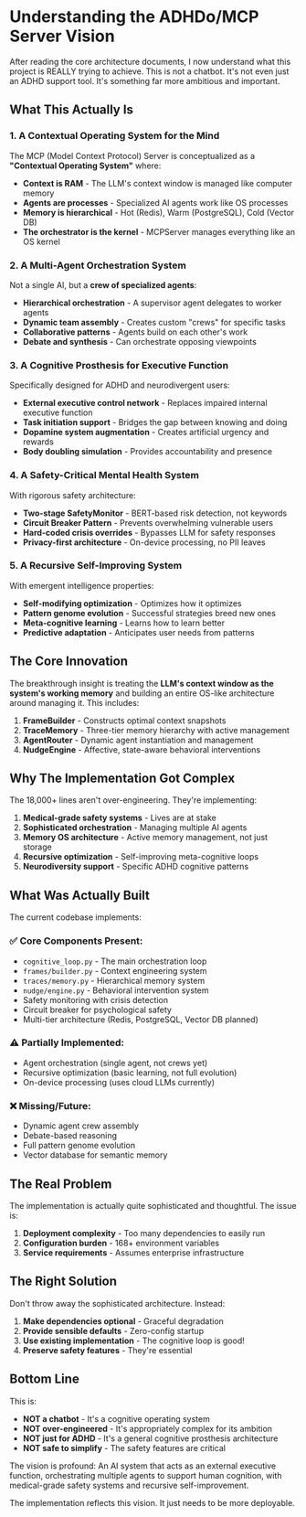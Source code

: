 # Understanding the ADHDo/MCP Server Vision

After reading the core architecture documents, I now understand what this project is REALLY trying to achieve. This is not a chatbot. It's not even just an ADHD support tool. It's something far more ambitious and important.

## What This Actually Is

### 1. A Contextual Operating System for the Mind

The MCP (Model Context Protocol) Server is conceptualized as a **"Contextual Operating System"** where:
- **Context is RAM** - The LLM's context window is managed like computer memory
- **Agents are processes** - Specialized AI agents work like OS processes
- **Memory is hierarchical** - Hot (Redis), Warm (PostgreSQL), Cold (Vector DB)
- **The orchestrator is the kernel** - MCPServer manages everything like an OS kernel

### 2. A Multi-Agent Orchestration System

Not a single AI, but a **crew of specialized agents**:
- **Hierarchical orchestration** - A supervisor agent delegates to worker agents
- **Dynamic team assembly** - Creates custom "crews" for specific tasks
- **Collaborative patterns** - Agents build on each other's work
- **Debate and synthesis** - Can orchestrate opposing viewpoints

### 3. A Cognitive Prosthesis for Executive Function

Specifically designed for ADHD and neurodivergent users:
- **External executive control network** - Replaces impaired internal executive function
- **Task initiation support** - Bridges the gap between knowing and doing
- **Dopamine system augmentation** - Creates artificial urgency and rewards
- **Body doubling simulation** - Provides accountability and presence

### 4. A Safety-Critical Mental Health System

With rigorous safety architecture:
- **Two-stage SafetyMonitor** - BERT-based risk detection, not keywords
- **Circuit Breaker Pattern** - Prevents overwhelming vulnerable users
- **Hard-coded crisis overrides** - Bypasses LLM for safety responses
- **Privacy-first architecture** - On-device processing, no PII leaves

### 5. A Recursive Self-Improving System

With emergent intelligence properties:
- **Self-modifying optimization** - Optimizes how it optimizes
- **Pattern genome evolution** - Successful strategies breed new ones
- **Meta-cognitive learning** - Learns how to learn better
- **Predictive adaptation** - Anticipates user needs from patterns

## The Core Innovation

The breakthrough insight is treating the **LLM's context window as the system's working memory** and building an entire OS-like architecture around managing it. This includes:

1. **FrameBuilder** - Constructs optimal context snapshots
2. **TraceMemory** - Three-tier memory hierarchy with active management
3. **AgentRouter** - Dynamic agent instantiation and management
4. **NudgeEngine** - Affective, state-aware behavioral interventions

## Why The Implementation Got Complex

The 18,000+ lines aren't over-engineering. They're implementing:

1. **Medical-grade safety systems** - Lives are at stake
2. **Sophisticated orchestration** - Managing multiple AI agents
3. **Memory OS architecture** - Active memory management, not just storage
4. **Recursive optimization** - Self-improving meta-cognitive loops
5. **Neurodiversity support** - Specific ADHD cognitive patterns

## What Was Actually Built

The current codebase implements:

### ✅ Core Components Present:
- `cognitive_loop.py` - The main orchestration loop
- `frames/builder.py` - Context engineering system
- `traces/memory.py` - Hierarchical memory system
- `nudge/engine.py` - Behavioral intervention system
- Safety monitoring with crisis detection
- Circuit breaker for psychological safety
- Multi-tier architecture (Redis, PostgreSQL, Vector DB planned)

### ⚠️ Partially Implemented:
- Agent orchestration (single agent, not crews yet)
- Recursive optimization (basic learning, not full evolution)
- On-device processing (uses cloud LLMs currently)

### ❌ Missing/Future:
- Dynamic agent crew assembly
- Debate-based reasoning
- Full pattern genome evolution
- Vector database for semantic memory

## The Real Problem

The implementation is actually quite sophisticated and thoughtful. The issue is:

1. **Deployment complexity** - Too many dependencies to easily run
2. **Configuration burden** - 168+ environment variables
3. **Service requirements** - Assumes enterprise infrastructure

## The Right Solution

Don't throw away the sophisticated architecture. Instead:

1. **Make dependencies optional** - Graceful degradation
2. **Provide sensible defaults** - Zero-config startup
3. **Use existing implementation** - The cognitive loop is good!
4. **Preserve safety features** - They're essential

## Bottom Line

This is:
- **NOT a chatbot** - It's a cognitive operating system
- **NOT over-engineered** - It's appropriately complex for its ambition
- **NOT just for ADHD** - It's a general cognitive prosthesis architecture
- **NOT safe to simplify** - The safety features are critical

The vision is profound: An AI system that acts as an external executive function, orchestrating multiple agents to support human cognition, with medical-grade safety systems and recursive self-improvement.

The implementation reflects this vision. It just needs to be more deployable.